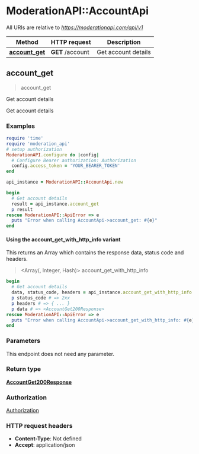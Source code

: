 # ModerationAPI::AccountApi

All URIs are relative to *https://moderationapi.com/api/v1*

| Method | HTTP request | Description |
| ------ | ------------ | ----------- |
| [**account_get**](AccountApi.md#account_get) | **GET** /account | Get account details |


## account_get

> <AccountGet200Response> account_get

Get account details

Get account details

### Examples

```ruby
require 'time'
require 'moderation_api'
# setup authorization
ModerationAPI.configure do |config|
  # Configure Bearer authorization: Authorization
  config.access_token = 'YOUR_BEARER_TOKEN'
end

api_instance = ModerationAPI::AccountApi.new

begin
  # Get account details
  result = api_instance.account_get
  p result
rescue ModerationAPI::ApiError => e
  puts "Error when calling AccountApi->account_get: #{e}"
end
```

#### Using the account_get_with_http_info variant

This returns an Array which contains the response data, status code and headers.

> <Array(<AccountGet200Response>, Integer, Hash)> account_get_with_http_info

```ruby
begin
  # Get account details
  data, status_code, headers = api_instance.account_get_with_http_info
  p status_code # => 2xx
  p headers # => { ... }
  p data # => <AccountGet200Response>
rescue ModerationAPI::ApiError => e
  puts "Error when calling AccountApi->account_get_with_http_info: #{e}"
end
```

### Parameters

This endpoint does not need any parameter.

### Return type

[**AccountGet200Response**](AccountGet200Response.md)

### Authorization

[Authorization](../README.md#Authorization)

### HTTP request headers

- **Content-Type**: Not defined
- **Accept**: application/json

